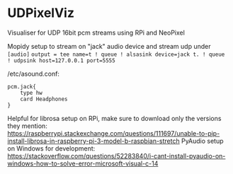# UDPixelViz
Visualiser for UDP 16bit pcm streams using RPi and NeoPixel

Mopidy setup to stream on "jack" audio device and stream udp under `[audio]`
`output = tee name=t ! queue ! alsasink device=jack t. ! queue ! udpsink host=127.0.0.1 port=5555`

/etc/asound.conf: 
```
pcm.jack{
	type hw
	card Headphones
}
```
Helpful for librosa setup on RPi, make sure to download only the versions they mention:
https://raspberrypi.stackexchange.com/questions/111697/unable-to-pip-install-librosa-in-raspberry-pi-3-model-b-raspbian-stretch
PyAudio setup on Windows for development:
https://stackoverflow.com/questions/52283840/i-cant-install-pyaudio-on-windows-how-to-solve-error-microsoft-visual-c-14
